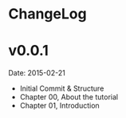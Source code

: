 # ChangeLog

# v0.0.1
Date: 2015-02-21

* Initial Commit & Structure
* Chapter 00, About the tutorial
* Chapter 01, Introduction
